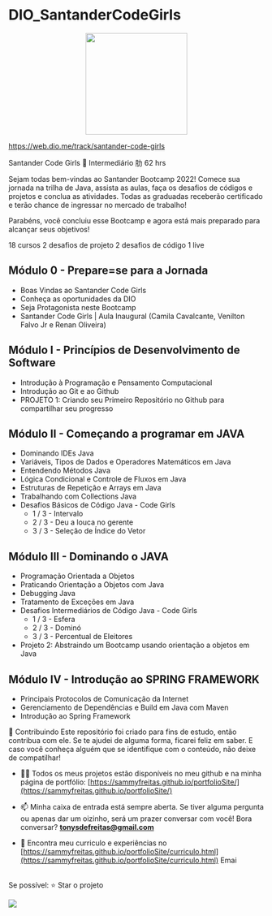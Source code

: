 # DIO_SantanderCodeGirls
<div align="center"><img height="200em" src="https://hermes.digitalinnovation.one/tracks/01b0dd36-83ef-40f8-b52a-d542cc85727c.png"/></div>

https://web.dio.me/track/santander-code-girls

Santander Code Girls
 Intermediário
肋 62 hrs


Sejam todas bem-vindas ao Santander Bootcamp 2022! Comece sua jornada na trilha de Java, assista as aulas, faça os desafios de códigos e projetos e conclua as atividades. Todas as graduadas receberão certificado e terão chance de ingressar no mercado de trabalho!

Parabéns, você concluiu esse Bootcamp e agora está mais preparado para alcançar seus objetivos!

18 cursos
2 desafios de projeto
2 desafios de código
1 live

## Módulo 0 - Prepare=se para a Jornada
* Boas Vindas ao Santander Code Girls
* Conheça as oportunidades da DIO
* Seja Protagonista neste Bootcamp
* Santander Code Girls | Aula Inaugural (Camila Cavalcante, Venilton Falvo Jr e Renan Oliveira)

## Módulo I - Princípios de Desenvolvimento de Software
* Introdução à Programação e Pensamento Computacional
* Introdução ao Git e ao Github
* PROJETO 1: Criando seu Primeiro Repositório no Github para compartilhar seu progresso

## Módulo II - Começando a programar em JAVA
* Dominando IDEs Java
* Variáveis, Tipos de Dados e Operadores Matemáticos em Java
* Entendendo Métodos Java
* Lógica Condicional e Controle de Fluxos em Java
* Estruturas de Repetição e Arrays em Java
* Trabalhando com Collections Java
* Desafios Básicos de Código Java - Code Girls
  *   1 / 3 - Intervalo
  *   2 / 3 - Deu a louca no gerente
  *   3 / 3 - Seleção de Índice do Vetor

## Módulo III - Dominando o JAVA
* Programação Orientada a Objetos
* Praticando Orientação a Objetos com Java
* Debugging Java
* Tratamento de Exceções em Java
* Desafios Intermediários de Código Java - Code Girls
  *   1 / 3 - Esfera
  *   2 / 3 - Dominó
  *   3 / 3 - Percentual de Eleitores
* Projeto 2: Abstraindo um Bootcamp usando orientação a objetos em Java

## Módulo IV - Introdução ao SPRING FRAMEWORK
* Principais Protocolos de Comunicação da Internet
* Gerenciamento de Dependências e Build em Java com Maven
* Introdução ao Spring Framework




🤝 Contribuindo Este repositório foi criado para fins de estudo, então contribua com ele. Se te ajudei de alguma forma, ficarei feliz em saber. E caso você conheça alguém que se identifique com o conteúdo, não deixe de compatilhar! 

- 👨‍💻 Todos os meus projetos estão disponíveis no meu github e na minha página de portfólio: [https://sammyfreitas.github.io/portfolioSite/](https://sammyfreitas.github.io/portfolioSite/) 

- 📫 Minha caixa de entrada está sempre aberta. Se tiver alguma pergunta ou apenas dar um oizinho, será um prazer conversar com você! Bora conversar? **tonysdefreitas@gmail.com**

- 📄 Encontra meu curriculo e experiências no [https://sammyfreitas.github.io/portfolioSite/curriculo.html](https://sammyfreitas.github.io/portfolioSite/curriculo.html)
Emai

<br>Se possível:  ⭐️ Star o projeto

<img src="https://hermes.digitalinnovation.one/certificates/cover/D3CD49EB.jpg">
